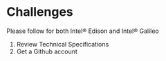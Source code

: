 Challenges
==

Please follow for both Intel® Edison and Intel® Galileo

1. Review Technical Specifications
2. Get a Github account
